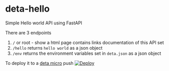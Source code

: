 # deta-hello
Simple Hello world API using FastAPI

There are 3 endpoints
1.  `/` or root - show a html page contains links documentation of this API set
2. `/hello` returns `hello world` as a json object
3. `/env` returns the environment variables set in `deta.json` as a json object


To deploy it to a [deta micro](https://deta.sh) push 
[![Deploy](https://button.deta.dev/1/svg)](https://go.deta.dev/deploy?repo=https://github.com/ugmurthy/deta-hello)

